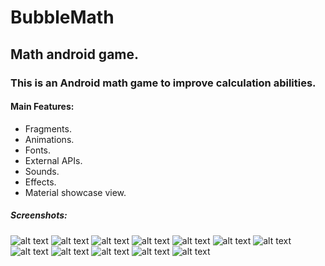 # BubbleMath
## Math android game.

### This is an Android math game to improve calculation abilities.

#### Main Features:
* Fragments.
* Animations.
* Fonts.
* External APIs.
* Sounds.
* Effects.
* Material showcase view.

##### Screenshots:
![alt text](https://github.com/menaov/BubbleMath/blob/master/Screenshots/1.jpg "BubbleMath")
![alt text](https://github.com/menaov/BubbleMath/blob/master/Screenshots/2.jpg "BubbleMath")
![alt text](https://github.com/menaov/BubbleMath/blob/master/Screenshots/3.jpg "BubbleMath")
![alt text](https://github.com/menaov/BubbleMath/blob/master/Screenshots/4.jpg "BubbleMath")
![alt text](https://github.com/menaov/BubbleMath/blob/master/Screenshots/5.jpg "BubbleMath")
![alt text](https://github.com/menaov/BubbleMath/blob/master/Screenshots/6.jpg "BubbleMath")
![alt text](https://github.com/menaov/BubbleMath/blob/master/Screenshots/7.jpg "BubbleMath")
![alt text](https://github.com/menaov/BubbleMath/blob/master/Screenshots/8.jpg "BubbleMath")
![alt text](https://github.com/menaov/BubbleMath/blob/master/Screenshots/9.jpg "BubbleMath")
![alt text](https://github.com/menaov/BubbleMath/blob/master/Screenshots/10.jpg "BubbleMath")
![alt text](https://github.com/menaov/BubbleMath/blob/master/Screenshots/11.jpg "BubbleMath")
![alt text](https://github.com/menaov/BubbleMath/blob/master/Screenshots/12.jpg "BubbleMath")